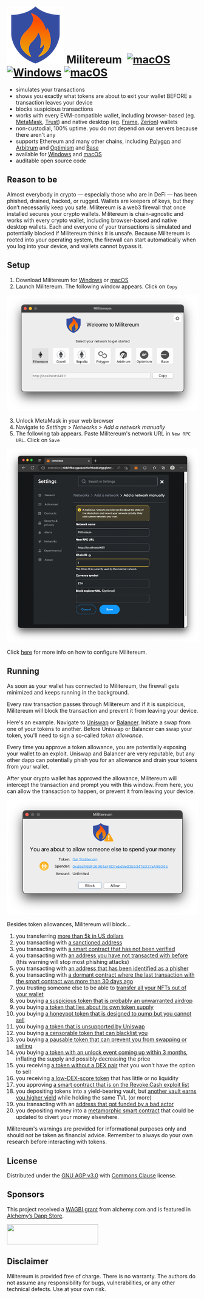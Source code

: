# ![image](icon_150x150.png) Militereum&nbsp;&nbsp;[![macOS](https://img.shields.io/badge/os-macOS-green)](https://apps.apple.com/app/militereum/id6446287995) [![Windows](https://img.shields.io/badge/os-Windows-green)](https://apps.microsoft.com/detail/9nv0c48z57r4) [![macOS](https://img.shields.io/twitter/follow/militereum)](https://x.com/militereum)

* simulates your transactions
* shows you exactly what tokens are about to exit your wallet BEFORE a transaction leaves your device
* blocks suspicious transactions
* works with every EVM-compatible wallet, including browser-based (eg. [MetaMask](https://metamask.io/), [Trust](https://trustwallet.com/)) and native desktop (eg. [Frame](https://frame.sh/), [Zerion](https://link.zerion.io/a11o6IN0jqb)) wallets
* non-custodial, 100% uptime. you do not depend on our servers because there aren't any
* supports Ethereum and many other chains, including [Polygon](https://polygon.technology/) and [Arbitrum](https://arbitrum.io/) and [Optimism](https://optimism.io/) and [Base](https://base.org/)
* available for [Windows](https://apps.microsoft.com/detail/9nv0c48z57r4) and [macOS](https://apps.apple.com/app/militereum/id6446287995)
* auditable open source code

## Reason to be

Almost everybody in crypto — especially those who are in DeFi — has been phished, drained, hacked, or rugged. Wallets are keepers of keys, but they don’t necessarily keep you safe. Militereum is a web3 firewall that once installed secures your crypto wallets. Militereum is chain-agnostic and works with every crypto wallet, including browser-based and native desktop wallets. Each and everyone of your transactions is simulated and potentially blocked if Militereum thinks it is unsafe. Because Militereum is rooted into your operating system, the firewall can start automatically when you log into your device, and wallets cannot bypass it.

## Setup

1. Download Militereum for [Windows](https://apps.microsoft.com/detail/9nv0c48z57r4) or [macOS](https://apps.apple.com/app/militereum/id6446287995)
2. Launch Militereum. The following window appears. Click on `Copy`

![image](assets/main.png)

3. Unlock MetaMask in your web browser
4. Navigate to _Settings_ > _Networks_ > _Add a network manually_
5. The following tab appears. Paste Militereum's network URL in `New RPC URL`. Click on `Save`

![image](assets/MetaMask.png)

Click [here](networks.md) for more info on how to configure Militereum.

## Running

As soon as your wallet has connected to Militereum, the firewall gets minimized and keeps running in the background.

Every raw transaction passes through Militereum and if it is suspicious, Militereum will block the transaction and prevent it from leaving your device.

Here's an example. Navigate to [Uniswap](https://app.uniswap.org/) or [Balancer](https://app.balancer.fi/). Initiate a swap from one of your tokens to another. Before Uniswap or Balancer can swap your token, you'll need to sign a so-called _token allowance_.

Every time you approve a token allowance, you are potentially exposing your wallet to an exploit. Uniswap and Balancer are very reputable, but any other dapp can potentially phish you for an allowance and drain your tokens from your wallet.

After your crypto wallet has approved the allowance, Militereum will intercept the transaction and prompt you with this window. From here, you can allow the transaction to happen, or prevent it from leaving your device.

![image](assets/approve.png)

Besides token allowances, Militereum will block...
1. you transferring [more than 5k in US dollars](assets/limit.png)
2. you transacting with [a sanctioned address](assets/sanctioned.png)
3. you transacting with [a smart contract that has not been verified](assets/unverified.png)
4. you transacting with [an address you have not transacted with before](assets/firsttime.png) (this warning will stop most phishing attacks)
5. you transacting with [an address that has been identified as a phisher](assets/phisher.png)
6. you transacting with [a dormant contract where the last transaction with the smart contract was more than 30 days ago](assets/dormant.png)
7. you trusting someone else to be able to [transfer all your NFTs out of your wallet](assets/setApprovalForAll.png)
8. you buying [a suspicious token that is probably an unwarranted airdrop](assets/airdrop.png)
9. you buying [a token that lies about its own token supply](assets/spam.png)
10. you buying [a honeypot token that is designed to pump but you cannot sell](assets/honeypot.png)
11. you buying [a token that is unsupported by Uniswap](assets/unsupported.png)
12. you buying [a censorable token that can blacklist you](assets/censorable.png)
13. you buying [a pausable token that can prevent you from swapping or selling](assets/pausable.png)
14. you buying [a token with an unlock event coming up within 3 months](assets/unlock.png), inflating the supply and possibly decreasing the price
15. you receiving [a token without a DEX pair](assets/noDexPair.png) that you won't have the option to sell
16. you receiving [a low-DEX-score token](assets/lowDexScore.png) that has little or no liquidity
17. you approving [a smart contract that is on the Revoke.Cash exploit list](assets/exploit.png)
18. you depositing tokens into a yield-bearing vault, but [another vault earns you higher yield](assets/vaults.png) while holding the same TVL (or more)
19. you transacting with an [address that got funded by a bad actor](assets/fundedBy.png)
20. you depositing money into a [metamorphic smart contract](https://0age.medium.com/the-promise-and-the-peril-of-metamorphic-contracts-9eb8b8413c5e) that could be updated to divert your money elsewhere.

Militereum's warnings are provided for informational purposes only and should not be taken as financial advice. Remember to always do your own research before interacting with tokens.

## License

Distributed under the [GNU AGP v3.0](https://github.com/svanas/Militereum/blob/master/LICENSE) with [Commons Clause](https://commonsclause.com/) license.

## Sponsors

This project received a [WAGBI grant](https://www.alchemy.com/developer-grant-program) from alchemy.com and is featured in [Alchemy’s Dapp Store](https://www.alchemy.com/dapps/militereum).

<img style="width:240px;height:53px" src="https://static.alchemyapi.io/images/marketing/badgeLight.png"/>

## Disclaimer

Militereum is provided free of charge. There is no warranty. The authors do not assume any responsibility for bugs, vulnerabilities, or any other technical defects. Use at your own risk.
